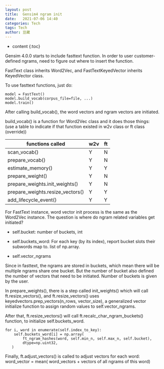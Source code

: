 ```yaml
---
layout: post
title:  Gensim4 ngram init
date:   2021-07-06 14:40
categories: Tech
tags: Tech
author: 豆藏
---
```


* content
{:toc}

Gensim 4.0.0 starts to include fasttext function. In order to user customer-defined ngrams, need to figure out where to insert the function.

FastText class inherits Word2Vec, and FastTextKeyedVector inherits KeyedVector class.

To use fasttext functions, just do:
```
model = FastText()
model.build_vocab(corpus_file=file, ...)
model.train()
```




After calling build_vocab(), the word vectors and ngram vectors are initiated.

build_vocab() is a function for Word2Vec class and it does those things: (use a table to indicate if that function existed in w2v class or ft class (override))


|functions called | w2v|ft|
|---|---|---|
|scan_vocab()	|Y	|N|
|prepare_vocab()	|Y	|N|
|estimate_memory()	|Y	|Y|
|prepare_weight()|	Y	|N|
|prepare_weights.init_weights()|	Y|	N|
|prepare_weights.resize_vectors()	|Y	|Y|
|add_lifecycle_event() |Y	|Y|


For FastText instance, word vector init process is the same as the Word2Vec instance. The question is where do ngram related variables get initiated?

* self.bucket: number of buckets, int

* self.buckets_word: For each key (by its index), report bucket slots their subwords map to. list of np.array.

* self.vector_ngrams



Since in fasttext, the ngrams are stored in buckets, which mean there will be multiple ngrams share one bucket. But the number of bucket also defined the number of vectors that need to be initiated. Number of buckets is given by the user.

In prepare_weights(), there is a step called init_weights() which will call ft.resize_vectors(), and ft.resize_vectors() uses keyedvectors.prep_vectors(n_rows, vector_size), a generalized vector initialize function to assign random values to  self.vector_ngrams.

After that, ft.resize_vectors() will call ft.recalc_char_ngram_buckets() function,  to initialize self.buckets_word.
```
for i, word in enumerate(self.index_to_key):
    self.buckets_word[i] = np.array(
        ft_ngram_hashes(word, self.min_n, self.max_n, self.bucket),
        dtype=np.uint32,
   )
```
Finally, ft.adjust_vectors() is called to adjust vectors for each word: word_vector = mean( word_vectors + vectors of all ngrams of this word)



